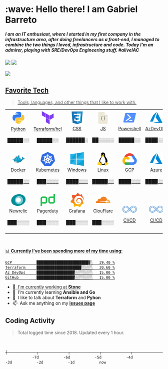 <h1 align="left" id="macropower-title">:wave: Hello there! I am Gabriel Barreto</h1>
<h5 align="left">I am an IT enthusiast, where I started in my first company in the infrastructure area, after doing freelancers as a front-end, I managed to combine the two things I loved, infrastructure and code. Today I'm an admirer, playing with SRE/DevOps Engineering stuff. #aliveIAC</h5>
<div> 
  <a href = "mailto:gabriel02_barreto@hotmail.com" target="blank"><img src="https://img.shields.io/badge/-Gmail-%23333?style=for-the-badge&logo=outlook&logoColor=white" target="blank"></a>
  <a href="https://www.linkedin.com/in/gabrielbarretods/" target="blank"><img src="https://img.shields.io/badge/-LinkedIn-%230077B5?style=for-the-badge&logo=linkedin&logoColor=white" target="blank"></a> 
</div>

<br>

 <div>
  <a href="https://github.com/gadsilva">
  <img height="180em" src="https://github-readme-stats.vercel.app/api?username=gadsilva&show_icons=true&theme=highcontrast&include_all_commits=true&count_private=true"/>

<br>

</div>
<h2 align="left" id="macropower-tech">Favorite Tech</h2>

> Tools, languages, and other things that I like to work with.

<table>
  <tr>
  <!-– ##first column -- >
  <!-– #programming language and CI/CD -- >
    <td align="center" width="96">
      <a href="#gadsilva">
        <img src="./img/python-original.png" width="48" height="48" alt="py" />
      </a>
      <br> Python <h5> █████░░ </h5>
    </td> 
    <td align="center" width="96">
      <a href="#gadsilva">
        <img src="./img/tf-original.png" width="48" height="48" alt="tf" />
      </a>
      <br> Terraform/hcl <h5> █████░░ </h5>
    </td>
    <td align="center" width="96">
      <a href="#gadsilva">
        <img src="./img/css-original.png" width="46" height="46" alt="css" />
      </a>
      <br> CSS <h5>  ██████░ </h5>
    </td>
    <td align="center" width="96">
      <a href="#gadsilva">
        <img src="./img/js-original.png" width="46" height="46" alt="js" />
      </a>
      <br>JS <h5> ██░░░░░ </h5>
    </td>
    <td align="center" width="96">
      <a href="#gadsilva">
        <img src="./img/powershell-original.png" width="46" height="46" alt="Powershell" />
      </a>
      <br>Powershell  <h5> █████░░ </h5>
    </td>    
    <!-– #CI/CD / Versionamento -- >
    <td align="center" width="96">
      <a href="#gadsilva">
        <img src="./img/azure-original.png" width="46" height="46" alt="azuredevops" />
      </a>
      <br> AzDevOPs <h5> ████░░░ </h5>
    </td> 
    <td align="center" width="96">
      <a href="#gadsilva" >
        <img src="./img/gitlab-original.png" width="46" height="46" alt="lab" />
      </a>
      <br>  Git Lab <h5> ███░░░░ </h5>
    </td>
    <td align="center" width="96">
      <a href="#gadsilva">
        <img src="./img/github-original.png" width="46" height="46" alt="hub" />
      </a>
      <br>Git Hub <h5> █████░░ </h5>
    </td>    
  </tr>
  <tr>
    <!-– ##Second column -- >
    <!-– # containers-- >
     <td align="center" width="96">
      <a href="#gadsilva">
        <img src="./img/docker-original.png" width="46" height="46" alt="docker" />
      </a>
      <br>Docker <h5> █████░░ </h5>
    </td>
   <td align="center" width="96">
      <a href="#gadsilva">
        <img src="./img/kubernetes-original.png" width="46" height="46" alt="kubernetes" />
      </a>
      <br>Kubernetes  <h5> ███░░░░ </h5>
    </td>
    <!-– #OS -- > 
    <td align="center" width="96">
      <a href="#gadsilva" >
        <img src="./img/win-original.png" width="46" height="46" alt="win" />
      </a>
      <br>Windows <h5> ████░░░ </h5>
    </td>
    <td align="center" width="96">
      <a href="#gadsilva" >
        <img src="./img/linux-original.png" width="46" height="46" alt="linux" />
      </a>
      <br>Linux <h5> █████░░ </h5>
    </td>
    <!-– #Cloud -- > 
    <td align="center" width="96">
      <a href="##gadsilva">
        <img src="./img/gcp-original.png" width="46" height="46" alt="gcp" />
      </a>
      <br>GCP <h5> ████░░░ </h5>
    </td> 
   <td align="center" width="96">
      <a href="#gadsilva">
        <img src="./img/azure-original.png" width="46" height="46" alt="azure" />
      </a>
      <br>Azure <h5> ████░░░ </h5>
    </td>    
   <td align="center" width="96">
      <a href="#gadsilva">
        <img src="./img/aws-original.png" width="46" height="46" alt="aws" />
      </a>
      <br>AWS <h5> ██░░░░░ </h5>
    </td> 
    <!-– #source-code editor -- > 
     <td align="center" width="96">
      <a href="#gadsilva">
        <img src="./img/vscode-original.png" width="46" height="46" alt="vsr" />
      </a>
      <br>VSCode <h5> █████░░ </h5>
    </td>              
  </tr>
  <tr>
  <!-– #third line -- >
  <!-– #Monitoring -- >
    <td align="center"  width="96">
      <a href="#gadsilva">
        <img src="./img/nr-original.png" width="46" height="46" alt="nr" />
      </a>
      <br>Newrelic <h5> ███░░░░ </h5>
    </td>
    <td align="center"  width="96">
      <a href="#gadsilva">
        <img src="./img/pd-original.png" width="46" height="46" alt="pd" />
      </a>
      <br>Pagerduty <h5> ███░░░░ </h5>
    </td>
    <td align="center" width="96">
      <a href="#gadsilva" >
        <img src="./img/grafana-original.png" width="46" height="46" alt="Grafana" />
      </a>
      <br>Grafana <h5> ███░░░░ </h5>
    </td>
    <td align="center" width="96">
      <a href="#gadsilva" >
        <img src="./img/cloudflare-original.png" width="46" height="46" alt="cf" />
      </a>
      <br>ClouFlare <h5> ███░░░░ </h5>
    </td>
    <td align="center" width="96">
      <a href="##gadsilva">
        <img src="./img/cicd-original.png" width="46" height="46" alt="CI/CD" />
      </a>
      <br>CI/CD
    </td>  
    <td align="center" width="96">
      <a href="##gadsilva">
        <img src="./img/cicd-original.png" width="46" height="46" alt="CI/CD" />
      </a>
      <br>CI/CD
    <td align="center" width="96">
      <a href="##gadsilva">
        <img src="./img/cicd-original.png" width="46" height="46" alt="CI/CD" />
      </a>
      <br>CI/CD
    </td>       
    </td>
     <td align="center" width="96">
      <a href="#gadsilva">
        <img src="./img/docker-original.png" width="46" height="46" alt="docker" />
      </a>
      <br>Docker
    </td>           
  </tr>  
</table>
 
<br>

📊 **Currently I've been spending more of my time using:**
<!--START_SECTION:waka-->

```text
GCP           ███████████████████████▓░   39.40 %
Terraform     ████████████████████░░░░░   30.60 %
Az DevOps     █████████████████░░░░░░░░   15.00 %
GitHub        █████████████████░░░░░░░░   15.00 %
```
<!--END_SECTION:waka-->

- :office: &nbsp;I'm currently working at **[Stone]**
- :seedling: &nbsp;I’m currently learning **Ansible and Go**
- :speech_balloon: &nbsp;I like to talk about **Terraform** and **Pyhon**
- :mailbox: &nbsp;Ask me anything on my **[issues page]**



<h2 align="left">Coding Activity</h2>

> Total logged time since 2018. Updated every 1 hour. 

<!-- prettier-ignore-start -->
<!-- START_SECTION:ascii_graph -->

```

             ┼─────────────┬─────────────┬─────────────┬─────────────┬─────────────┬─────────────┬─────────────┤ 
            -7d           -6d           -5d           -4d           -3d           -2d           -1d           now
```

<!-- END_SECTION:ascii_graph -->
<!-- prettier-ignore-end -->

<!-- links -->

[Stone]: https://github.com/stone-payments "Stone"
[issues page]: https://github.com/gadsilva/issues "gadilva/issues"
